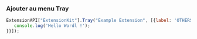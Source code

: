 
### Ajouter au menu Tray
```js
ExtensionAPI["ExtensionKit"].Tray("Example Extension", [{label: 'OTHERS',type: 'normal',click: () => {
   console.log('Hello Wordl !');
}}]);
```